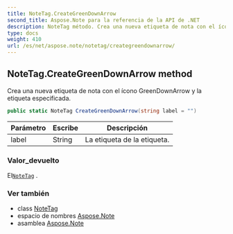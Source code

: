 ```yaml
---
title: NoteTag.CreateGreenDownArrow
second_title: Aspose.Note para la referencia de la API de .NET
description: NoteTag método. Crea una nueva etiqueta de nota con el ícono GreenDownArrow y la etiqueta especificada.
type: docs
weight: 410
url: /es/net/aspose.note/notetag/creategreendownarrow/
---
```

## NoteTag.CreateGreenDownArrow method

Crea una nueva etiqueta de nota con el ícono GreenDownArrow y la etiqueta especificada.

```csharp
public static NoteTag CreateGreenDownArrow(string label = "")
```

| Parámetro | Escribe | Descripción |
| --- | --- | --- |
| label | String | La etiqueta de la etiqueta. |

### Valor_devuelto

El[`NoteTag`](../) .

### Ver también

* class [NoteTag](../)
* espacio de nombres [Aspose.Note](../../notetag/)
* asamblea [Aspose.Note](../../../)



